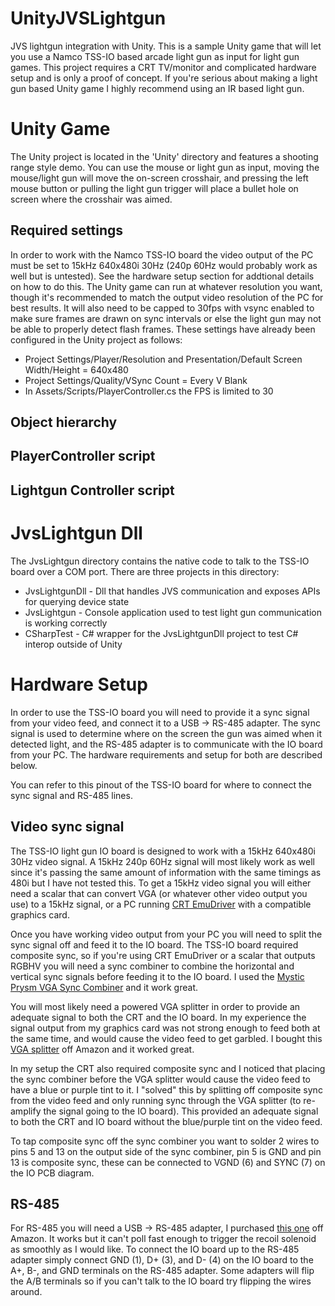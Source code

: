 # UnityJVSLightgun
JVS lightgun integration with Unity. This is a sample Unity game that will let you use a Namco TSS-IO based arcade light gun as input for light gun games.
This project requires a CRT TV/monitor and complicated hardware setup and is only a proof of concept. If you're serious about making a light gun based Unity game I highly recommend using an IR based light gun.
[](https://github.com/grimdoomer/UnityJVSLightgun/blob/01307ce5c90ab3a08a4cc2302276099cacb7e81f/Images/demo.MOV)

# Unity Game
The Unity project is located in the 'Unity' directory and features a shooting range style demo. You can use the mouse or light gun as input, moving the mouse/light gun will move the on-screen crosshair, and pressing the left mouse button or pulling the light gun trigger will place a bullet hole on screen where the crosshair was aimed.
[]([Images/unity_demo.mp4](https://github.com/grimdoomer/UnityJVSLightgun/blob/01307ce5c90ab3a08a4cc2302276099cacb7e81f/Images/unity_demo.mp4))

## Required settings
In order to work with the Namco TSS-IO board the video output of the PC must be set to 15kHz 640x480i 30Hz (240p 60Hz would probably work as well but is untested). See the hardware setup section for addtional details on how to do this. The Unity game can run at whatever resolution you want, though it's recommended to match the output video resolution of the PC for best results. It will also need to be capped to 30fps with vsync enabled to make sure frames are drawn on sync intervals or else the light gun may not be able to properly detect flash frames. These settings have already been configured in the Unity project as follows:
- Project Settings/Player/Resolution and Presentation/Default Screen Width/Height = 640x480
- Project Settings/Quality/VSync Count = Every V Blank
- In Assets/Scripts/PlayerController.cs the FPS is limited to 30

## Object hierarchy

## PlayerController script

## Lightgun Controller script

# JvsLightgun Dll
The JvsLightgun directory contains the native code to talk to the TSS-IO board over a COM port. There are three projects in this directory:
- JvsLightgunDll - Dll that handles JVS communication and exposes APIs for querying device state
- JvsLightgun - Console application used to test light gun communication is working correctly
- CSharpTest - C# wrapper for the JvsLightgunDll project to test C# interop outside of Unity

# Hardware Setup
In order to use the TSS-IO board you will need to provide it a sync signal from your video feed, and connect it to a USB -> RS-485 adapter. The sync signal is used to determine where on the screen the gun was aimed when it detected light, and the RS-485 adapter is to communicate with the IO board from your PC. The hardware requirements and setup for both are described below.

You can refer to this pinout of the TSS-IO board for where to connect the sync signal and RS-485 lines.
[](https://github.com/grimdoomer/UnityJVSLightgun/blob/01307ce5c90ab3a08a4cc2302276099cacb7e81f/Images/io_board_pinout.png)

## Video sync signal
The TSS-IO light gun IO board is designed to work with a 15kHz 640x480i 30Hz video signal. A 15kHz 240p 60Hz signal will most likely work as well since it's passing the same amount of information with the same timings as 480i but I have not tested this. To get a 15kHz video signal you will either need a scalar that can convert VGA (or whatever other video output you use) to a 15kHz signal, or a PC running [CRT EmuDriver](https://geedorah.com/eiusdemmodi/forum/viewtopic.php?id=295) with a compatible graphics card.

Once you have working video output from your PC you will need to split the sync signal off and feed it to the IO board. The TSS-IO board required composite sync, so if you're using CRT EmuDriver or a scalar that outputs RGBHV you will need a sync combiner to combine the horizontal and vertical sync signals before feeding it to the IO board. I used the [Mystic Prysm VGA Sync Combiner](https://mysticprysm.com/product/sync-combiner/) and it work great.

You will most likely need a powered VGA splitter in order to provide an adequate signal to both the CRT and the IO board. In my experience the signal output from my graphics card was not strong enough to feed both at the same time, and would cause the video feed to get garbled. I bought this [VGA splitter](https://www.amazon.com/dp/B017ELEEG8?psc=1&ref=ppx_yo2ov_dt_b_product_details) off Amazon and it worked great.

In my setup the CRT also required composite sync and I noticed that placing the sync combiner before the VGA splitter would cause the video feed to have a blue or purple tint to it. I "solved" this by splitting off composite sync from the video feed and only running sync through the VGA splitter (to re-amplify the signal going to the IO board). This provided an adequate signal to both the CRT and IO board without the blue/purple tint on the video feed.
[](https://github.com/grimdoomer/UnityJVSLightgun/blob/01307ce5c90ab3a08a4cc2302276099cacb7e81f/Images/video_wiring_diagram.png)

To tap composite sync off the sync combiner you want to solder 2 wires to pins 5 and 13 on the output side of the sync combiner, pin 5 is GND and pin 13 is composite sync, these can be connected to VGND (6) and SYNC (7) on the IO PCB diagram.
[]()

## RS-485
For RS-485 you will need a USB -> RS-485 adapter, I purchased [this one](https://www.amazon.com/dp/B081MB6PN2?psc=1&ref=ppx_yo2ov_dt_b_product_details) off Amazon. It works but it can't poll fast enough to trigger the recoil solenoid as smoothly as I would like. To connect the IO board up to the RS-485 adapter simply connect GND (1), D+ (3), and D- (4) on the IO board to the A+, B-, and GND terminals on the RS-485 adapter. Some adapters will flip the A/B terminals so if you can't talk to the IO board try flipping the wires around.
